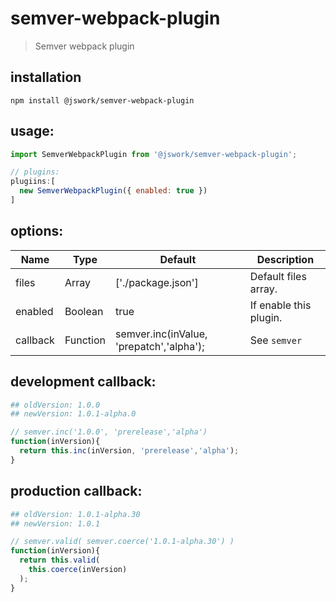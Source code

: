 # semver-webpack-plugin
> Semver webpack plugin


## installation
```shell
npm install @jswork/semver-webpack-plugin
```

## usage:
```js
import SemverWebpackPlugin from '@jswork/semver-webpack-plugin';

// plugins:
plugiins:[
  new SemverWebpackPlugin({ enabled: true })
]
```

## options:
| Name     | Type     | Default                                  | Description            |
| -------- | -------- | ---------------------------------------- | ---------------------- |
| files    | Array    | ['./package.json']                       | Default files array.   |
| enabled  | Boolean  | true                                     | If enable this plugin. |
| callback | Function | semver.inc(inValue, 'prepatch','alpha'); | See `semver`           |


## development callback:
```conf
## oldVersion: 1.0.0
## newVersion: 1.0.1-alpha.0
```
```js
// semver.inc('1.0.0', 'prerelease','alpha')
function(inVersion){
  return this.inc(inVersion, 'prerelease','alpha');
}
```

## production callback:
```conf
## oldVersion: 1.0.1-alpha.30
## newVersion: 1.0.1
```
```js
// semver.valid( semver.coerce('1.0.1-alpha.30') )
function(inVersion){
  return this.valid(
    this.coerce(inVersion)
  );
}

```
